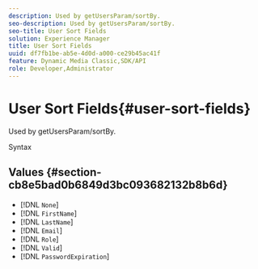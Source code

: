 ```yaml
---
description: Used by getUsersParam/sortBy.
seo-description: Used by getUsersParam/sortBy.
seo-title: User Sort Fields
solution: Experience Manager
title: User Sort Fields
uuid: df7fb1be-ab5e-4d0d-a000-ce29b45ac41f
feature: Dynamic Media Classic,SDK/API
role: Developer,Administrator
---
```


# User Sort Fields{#user-sort-fields}

Used by getUsersParam/sortBy.

 Syntax 

## Values {#section-cb8e5bad0b6849d3bc093682132b8b6d}

* [!DNL `None`] 
* [!DNL `FirstName`] 
* [!DNL `LastName`] 
* [!DNL `Email`] 
* [!DNL `Role`] 
* [!DNL `Valid`] 
* [!DNL `PasswordExpiration`]

